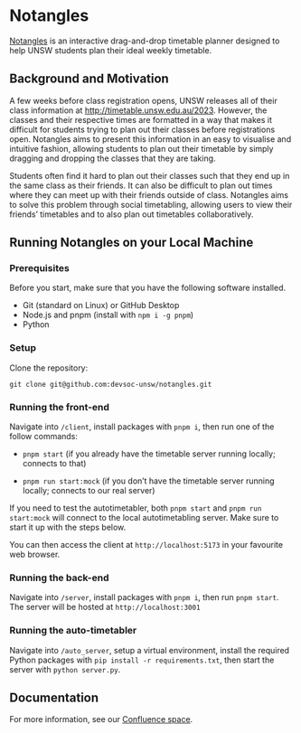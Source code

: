 # Notangles

[Notangles](https://notangles.csesoc.app/) is an interactive drag-and-drop timetable planner designed to help UNSW students plan their ideal weekly timetable.

## Background and Motivation

A few weeks before class registration opens, UNSW releases all of their class information at http://timetable.unsw.edu.au/2023. However, the classes and their respective times are formatted in a way that makes it difficult for students trying to plan out their classes before registrations open. Notangles aims to present this information in an easy to visualise and intuitive fashion, allowing students to plan out their timetable by simply dragging and dropping the classes that they are taking.

Students often find it hard to plan out their classes such that they end up in the same class as their friends. It can also be difficult to plan out times where they can meet up with their friends outside of class. Notangles aims to solve this problem through social timetabling, allowing users to view their friends’ timetables and to also plan out timetables collaboratively.

## Running Notangles on your Local Machine

### Prerequisites

Before you start, make sure that you have the following software installed.

- Git (standard on Linux) or GitHub Desktop
- Node.js and pnpm (install with `npm i -g pnpm`)
- Python

### Setup

Clone the repository:

`git clone git@github.com:devsoc-unsw/notangles.git`

### Running the front-end

Navigate into `/client`, install packages with `pnpm i`, then run one of the follow commands:

- `pnpm start` (if you already have the timetable server running locally; connects to that)

- `pnpm run start:mock` (if you don’t have the timetable server running locally; connects to our real server)

If you need to test the autotimetabler, both `pnpm start` and `pnpm run start:mock` will connect to the local autotimetabling server. Make sure to start it up with the steps below.

You can then access the client at `http://localhost:5173` in your favourite web browser.

### Running the back-end

Navigate into `/server`, install packages with `pnpm i`, then run `pnpm start`. The server will be hosted at `http://localhost:3001`

### Running the auto-timetabler

Navigate into `/auto_server`, setup a virtual environment, install the required Python packages with `pip install -r requirements.txt`, then start the server with `python server.py`.

## Documentation

For more information, see our [Confluence space](https://compclub.atlassian.net/wiki/spaces/N/overview?homepageId=2142536957).
